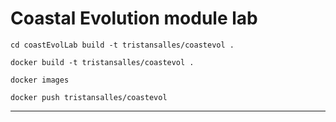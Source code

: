 # Coastal Evolution module lab


```{r, engine='bash', count_lines}
cd coastEvolLab build -t tristansalles/coastevol .
```

```{r, engine='bash', count_lines}
docker build -t tristansalles/coastevol .
```

```{r, engine='bash', count_lines}
docker images
```

```{r, engine='bash', count_lines}
docker push tristansalles/coastevol
```

---
